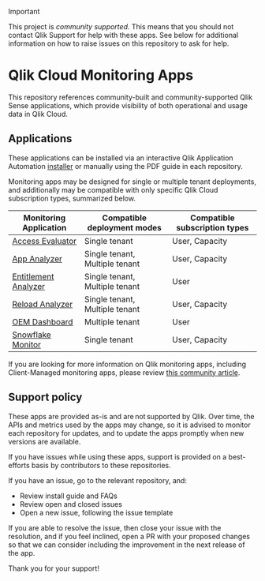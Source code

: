 > [!IMPORTANT]
> This project is _community supported_. This means that you should not contact
> Qlik Support for help with these apps. See below for additional information
> on how to raise issues on this repository to ask for help.

# Qlik Cloud Monitoring Apps

This repository references community-built and community-supported Qlik Sense
applications, which provide visibility of both operational and usage data in Qlik Cloud.

## Applications

These applications can be installed via an interactive Qlik Application Automation [installer](https://community.qlik.com/t5/Official-Support-Articles/Qlik-Cloud-Monitoring-Apps-Workflow-Guide/ta-p/2134140) or manually using the PDF guide in each repository.

Monitoring apps may be designed for single or multiple tenant deployments, and additionally may be compatible with only specific Qlik Cloud subscription types, summarized below.

| Monitoring Application                                                                                                                                                          | Compatible deployment modes    | Compatible subscription types |
|---------------------------------------------------------------------------------------------------------------------------------------------------------------------------------|--------------------------------|-------------------------------|
| [Access Evaluator](https://github.com/qlik-oss/qlik-cloud-access-evaluator)                                                                                                     | Single tenant                  | User, Capacity                |
| [App Analyzer](https://github.com/qlik-oss/qlik-cloud-app-analyzer)                                                                                                             | Single tenant, Multiple tenant | User, Capacity                |
| [Entitlement Analyzer](https://github.com/qlik-oss/qlik-cloud-entitlement-analyzer)                                                                                             | Single tenant, Multiple tenant | User                          |
| [Reload Analyzer](https://github.com/qlik-oss/qlik-cloud-reload-analyzer)                                                                                                       | Single tenant, Multiple tenant | User, Capacity                |
| [OEM Dashboard](https://github.com/qlik-oss/qlik-cloud-oem-dashboard)                                                                                                           | Multiple tenant                | User                          |
| [Snowflake Monitor](https://github.com/ometisltd/snowflake_monitor)                                                                                                           | Single tenant                | User, Capacity                          |

If you are looking for more information on Qlik monitoring apps, including Client-Managed monitoring apps,
please review [this community article](https://community.qlik.com/t5/Official-Support-Articles/The-Qlik-Sense-Monitoring-Applications-for-Cloud-and-On-Premise/ta-p/1822454).

## Support policy

These apps are provided as-is and are not supported by Qlik. Over time, the APIs and
metrics used by the apps may change, so it is advised to monitor each repository
for updates, and to update the apps promptly when new versions are available.

If you have issues while using these apps, support is provided on a best-efforts
basis by contributors to these repositories.

If you have an issue, go to the relevant repository, and:

* Review install guide and FAQs
* Review open and closed issues
* Open a new issue, following the issue template

If you are able to resolve the issue, then close your issue with the resolution,
and if you feel inclined, open a PR with your proposed changes so that we can
consider including the improvement in the next release of the app.

Thank you for your support!
